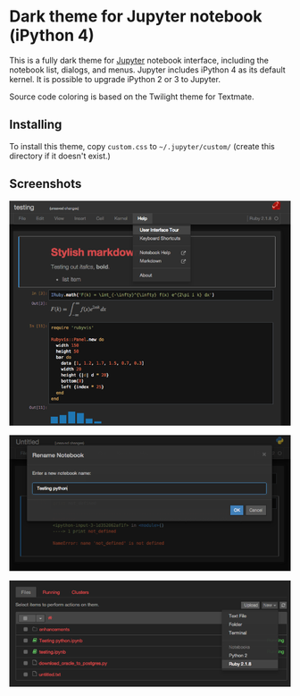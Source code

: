 # Dark theme for Jupyter notebook (iPython 4)

This is a fully dark theme for [Jupyter](http://jupyter.org/) notebook interface, including the notebook list, dialogs, and menus. Jupyter includes iPython 4 as its default kernel. It is possible to upgrade iPython 2 or 3 to Jupyter.

Source code coloring is based on the Twilight theme for Textmate.

## Installing

To install this theme, copy `custom.css` to `~/.jupyter/custom/` (create this directory if it doesn't exist.)

## Screenshots

![Notebook theme](screenshot-notebook.png)

![Notebook UI](screenshot-modal.png)

![Notebook list](screenshot-list.png)